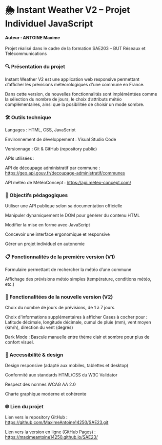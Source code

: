 # 🌦️ Instant Weather V2 – Projet Individuel JavaScript

#### Auteur : ANTOINE Maxime 

Projet réalisé dans le cadre de la formation SAE203 – BUT Réseaux et Télécommunications

### 🔍 Présentation du projet
Instant Weather V2 est une application web responsive permettant d’afficher les prévisions météorologiques d'une commune en France.

Dans cette version, de nouvelles fonctionnalités sont impléméntées comme la sélection du nombre de jours, le choix d’attributs météo complémentaires, ainsi que la posibilitée de choisir un mode sombre.

### 🛠️ Outils technique
Langages : HTML, CSS, JavaScript

Environnement de développement : Visual Studio Code

Versionnage : Git & GitHub (repository public)

APIs utilisées :

API de découpage administratif par commune : https://geo.api.gouv.fr/decoupage-administratif/communes

API météo de MétéoConcept : https://api.meteo-concept.com/

### 🎯 Objectifs pédagogiques
Utiliser une API publique selon sa documentation officielle

Manipuler dynamiquement le DOM pour générer du contenu HTML

Modifier la mise en forme avec JavaScript

Concevoir une interface ergonomique et responsive

Gérer un projet individuel en autonomie

### 📋 Fonctionnalités de la premiére version (V1)
Formulaire permettant de rechercher la météo d’une commune

Affichage des prévisions météo simples (température, conditions météo, etc.)

### 🔄 Fonctionalitées de la nouvelle version (V2)
Choix du nombre de jours de prévisions, de 1 à 7 jours.

Choix d'informations supplémentaires à afficher
Cases à cocher pour : Latitude décimale, longitude décimale, cumul de pluie (mm), vent moyen (km/h), direction du vent (degrés)

Dark Mode : Bascule manuelle entre thème clair et sombre pour plus de confort visuel.

### 📱 Accessibilité & design
Design responsive (adapté aux mobiles, tablettes et desktop)

Conformité aux standards HTML/CSS du W3C Validator

Respect des normes WCAG AA 2.0

Charte graphique moderne et cohérente

### 🌐 Lien du projet
Lien vers le repository GitHub : https://github.com/MaximeAntoine14250/SAE23.git

Lien vers la version en ligne (GitHub Pages) : https://maximeantoine14250.github.io/SAE23/

